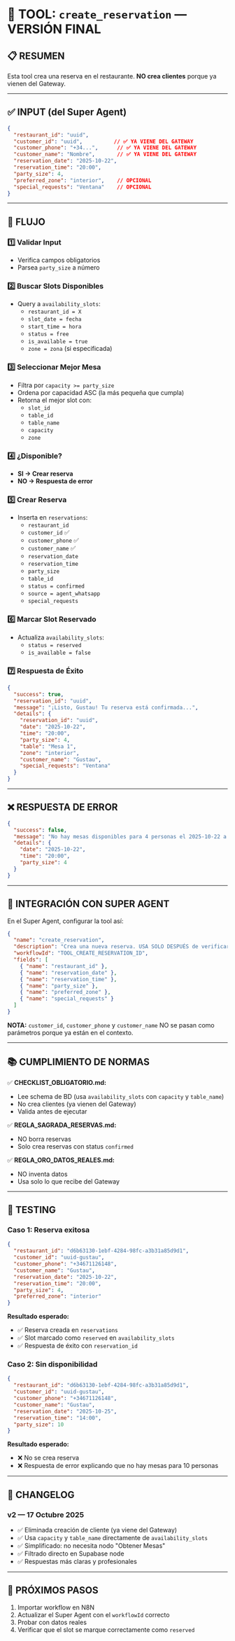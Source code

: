 # 🔧 TOOL: `create_reservation` — VERSIÓN FINAL

## 📋 **RESUMEN**

Esta tool crea una reserva en el restaurante. **NO crea clientes** porque ya vienen del Gateway.

---

## ✅ **INPUT (del Super Agent)**

```json
{
  "restaurant_id": "uuid",
  "customer_id": "uuid",          // ✅ YA VIENE DEL GATEWAY
  "customer_phone": "+34...",      // ✅ YA VIENE DEL GATEWAY
  "customer_name": "Nombre",       // ✅ YA VIENE DEL GATEWAY
  "reservation_date": "2025-10-22",
  "reservation_time": "20:00",
  "party_size": 4,
  "preferred_zone": "interior",    // OPCIONAL
  "special_requests": "Ventana"    // OPCIONAL
}
```

---

## 🎯 **FLUJO**

### **1️⃣ Validar Input**
- Verifica campos obligatorios
- Parsea `party_size` a número

### **2️⃣ Buscar Slots Disponibles**
- Query a `availability_slots`:
  - `restaurant_id = X`
  - `slot_date = fecha`
  - `start_time = hora`
  - `status = free`
  - `is_available = true`
  - `zone = zona` (si especificada)

### **3️⃣ Seleccionar Mejor Mesa**
- Filtra por `capacity >= party_size`
- Ordena por capacidad ASC (la más pequeña que cumpla)
- Retorna el mejor slot con:
  - `slot_id`
  - `table_id`
  - `table_name`
  - `capacity`
  - `zone`

### **4️⃣ ¿Disponible?**
- **SI → Crear reserva**
- **NO → Respuesta de error**

### **5️⃣ Crear Reserva**
- Inserta en `reservations`:
  - `restaurant_id`
  - `customer_id` ✅
  - `customer_phone` ✅
  - `customer_name` ✅
  - `reservation_date`
  - `reservation_time`
  - `party_size`
  - `table_id`
  - `status = confirmed`
  - `source = agent_whatsapp`
  - `special_requests`

### **6️⃣ Marcar Slot Reservado**
- Actualiza `availability_slots`:
  - `status = reserved`
  - `is_available = false`

### **7️⃣ Respuesta de Éxito**
```json
{
  "success": true,
  "reservation_id": "uuid",
  "message": "¡Listo, Gustau! Tu reserva está confirmada...",
  "details": {
    "reservation_id": "uuid",
    "date": "2025-10-22",
    "time": "20:00",
    "party_size": 4,
    "table": "Mesa 1",
    "zone": "interior",
    "customer_name": "Gustau",
    "special_requests": "Ventana"
  }
}
```

---

## ❌ **RESPUESTA DE ERROR**

```json
{
  "success": false,
  "message": "No hay mesas disponibles para 4 personas el 2025-10-22 a las 20:00.",
  "details": {
    "date": "2025-10-22",
    "time": "20:00",
    "party_size": 4
  }
}
```

---

## 🔄 **INTEGRACIÓN CON SUPER AGENT**

En el Super Agent, configurar la tool así:

```json
{
  "name": "create_reservation",
  "description": "Crea una nueva reserva. USA SOLO DESPUÉS de verificar disponibilidad con check_availability.",
  "workflowId": "TOOL_CREATE_RESERVATION_ID",
  "fields": [
    { "name": "restaurant_id" },
    { "name": "reservation_date" },
    { "name": "reservation_time" },
    { "name": "party_size" },
    { "name": "preferred_zone" },
    { "name": "special_requests" }
  ]
}
```

**NOTA:** `customer_id`, `customer_phone` y `customer_name` NO se pasan como parámetros porque ya están en el contexto.

---

## 📚 **CUMPLIMIENTO DE NORMAS**

✅ **CHECKLIST_OBLIGATORIO.md:**
- Lee schema de BD (usa `availability_slots` con `capacity` y `table_name`)
- No crea clientes (ya vienen del Gateway)
- Valida antes de ejecutar

✅ **REGLA_SAGRADA_RESERVAS.md:**
- NO borra reservas
- Solo crea reservas con status `confirmed`

✅ **REGLA_ORO_DATOS_REALES.md:**
- NO inventa datos
- Usa solo lo que recibe del Gateway

---

## 🚀 **TESTING**

### **Caso 1: Reserva exitosa**
```json
{
  "restaurant_id": "d6b63130-1ebf-4284-98fc-a3b31a85d9d1",
  "customer_id": "uuid-gustau",
  "customer_phone": "+34671126148",
  "customer_name": "Gustau",
  "reservation_date": "2025-10-22",
  "reservation_time": "20:00",
  "party_size": 4,
  "preferred_zone": "interior"
}
```

**Resultado esperado:**
- ✅ Reserva creada en `reservations`
- ✅ Slot marcado como `reserved` en `availability_slots`
- ✅ Respuesta de éxito con `reservation_id`

### **Caso 2: Sin disponibilidad**
```json
{
  "restaurant_id": "d6b63130-1ebf-4284-98fc-a3b31a85d9d1",
  "customer_id": "uuid-gustau",
  "customer_phone": "+34671126148",
  "customer_name": "Gustau",
  "reservation_date": "2025-10-25",
  "reservation_time": "14:00",
  "party_size": 10
}
```

**Resultado esperado:**
- ❌ No se crea reserva
- ❌ Respuesta de error explicando que no hay mesas para 10 personas

---

## 📝 **CHANGELOG**

### **v2 — 17 Octubre 2025**
- ✅ Eliminada creación de cliente (ya viene del Gateway)
- ✅ Usa `capacity` y `table_name` directamente de `availability_slots`
- ✅ Simplificado: no necesita nodo "Obtener Mesas"
- ✅ Filtrado directo en Supabase node
- ✅ Respuestas más claras y profesionales

---

## 🎯 **PRÓXIMOS PASOS**

1. Importar workflow en N8N
2. Actualizar el Super Agent con el `workflowId` correcto
3. Probar con datos reales
4. Verificar que el slot se marque correctamente como `reserved`


